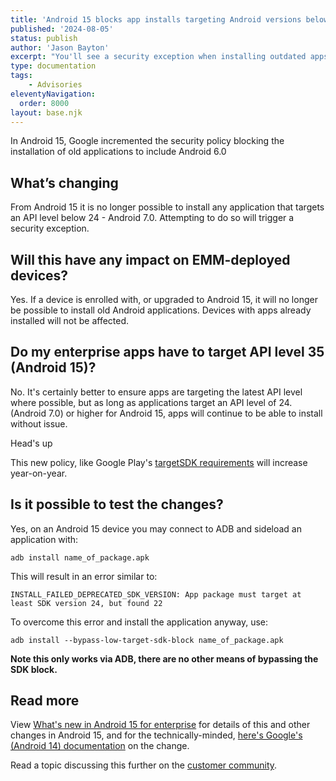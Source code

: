 ```yaml
---
title: 'Android 15 blocks app installs targeting Android versions below 7.0'
published: '2024-08-05'
status: publish
author: 'Jason Bayton'
excerpt: "You'll see a security exception when installing outdated apps."
type: documentation
tags:
    - Advisories
eleventyNavigation:
  order: 8000
layout: base.njk
---
```

In Android 15, Google incremented the security policy blocking the installation of old applications to include Android 6.0

## What’s changing

From Android 15 it is no longer possible to install any application that targets an API level below 24 - Android 7.0. Attempting to do so will trigger a security exception.

## Will this have any impact on EMM-deployed devices?

Yes. If a device is enrolled with, or upgraded to Android 15, it will no longer be possible to install old Android applications. Devices with apps already installed will not be affected.

## Do my enterprise apps have to target API level 35 (Android 15)?

No. It's certainly better to ensure apps are targeting the latest API level where possible, but as long as applications target an API level of 24.(Android 7.0) or higher for Android 15, apps will continue to be able to install without issue.

<div class="callout callout-orange">
<div class="callout-heading callout-heading-small">Head's up</div>

This new policy, like Google Play's [targetSDK requirements](https://support.google.com/googleplay/android-developer/answer/11926878) will increase year-on-year.

</div>

## Is it possible to test the changes?

Yes, on an Android 15 device you may connect to ADB and sideload an application with:

```
adb install name_of_package.apk
```

This will result in an error similar to:

```
INSTALL_FAILED_DEPRECATED_SDK_VERSION: App package must target at least SDK version 24, but found 22
```

To overcome this error and install the application anyway, use:

```
adb install --bypass-low-target-sdk-block name_of_package.apk
```

**Note this only works via ADB, there are no other means of bypassing the SDK block.**

## Read more

View [What's new in Android 15 for enterprise](/blog/2024/04/new-for-enterprise-android-15/#a-bump-to-minimum-sdk-version-for-installation-of-apps) for details of this and other changes in Android 15, and for the technically-minded, [here's Google's (Android 14) documentation](https://developer.android.com/about/versions/14/behavior-changes-all#security) on the change.

Read a topic discussing this further on the [customer community](https://www.androidenterprise.community/t5/general-discussions/changing-target-sdk-for-app-compatibility/m-p/2999#M929).
